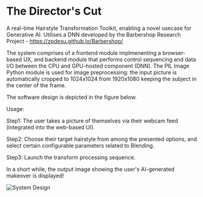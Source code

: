 # The Director's Cut
A real-time Hairstyle Transformation Toolkit, enabling a novel usecase for Generative AI.
Utilises a DNN developed by the Barbershop Research Project - https://zpdesu.github.io/Barbershop/

The system comprises of a frontend module implmenenting a browser-based UX, and backend module that performs control sequencing and data I/O between the CPU and GPU-hosted component (DNN). The PIL Image Python module is used for image preprocessing: the input picture is automatically cropped to 1024x1024 from 1920x1080 keeping the subject in the center of the frame.

The software design is depicted in the figure below.

Usage:

Step1: The user takes a picture of themselves via their webcam feed (integrated into the web-based UI).

Step2: Choose their target hairstyle from among the presented options, and select certain configurable parameters related to Blending.

Step3: Launch the transform processing sequence.

In a short while, the output image showing the user's AI-generated makeover is displayed!


![System Design](https://user-images.githubusercontent.com/79685762/213451018-742dab12-6cf6-4619-b331-8919be8c3534.png)
